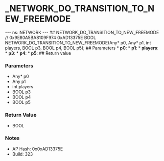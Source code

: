 # _NETWORK_DO_TRANSITION_TO_NEW_FREEMODE

--- ns: NETWORK --- ## NETWORK_DO_TRANSITION_TO_NEW_FREEMODE  // 0x9E80A5BA8109F974 0xAD13375E BOOL NETWORK_DO_TRANSITION_TO_NEW_FREEMODE(Any* p0, Any* p1, int players, BOOL p3, BOOL p4, BOOL p5);   ## Parameters * **p0**: * **p1**: * **players**: * **p3**: * **p4**: * **p5**:  ## Return value

### Parameters
* Any* p0
* Any p1
* int players
* BOOL p3
* BOOL p4
* BOOL p5

### Return Value
* BOOL

### Notes
* AP Hash: 0x0xAD13375E
* Build: 323

